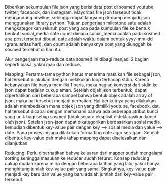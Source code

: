 Diberikan sekumpulan file json yang berisi data post di sosmed youtube, twitter, facebook, dan instagram.
Mayoritas file json tersebut tidak mengandung newline, sehingga dapat langsung di-dump menjadi json menggunakan library python.
Tujuan pengerjaan milestone satu adalah mengkategorikan seluruh post yang ada pada kumpulan file ke bentuk berikut:
      social_media  date  count
  dimana social_media adalah pada sosmed apa post tersebut dibuat, date adalah waktu dalam bentuk yyyy-mm-dd (granularitas hari), dan count adalah banyaknya post yang diunggah ke sosmed tersebut di hari itu.
  
Alur pengerjaan map-reduce data sosmed ini dibagi menjadi 2 bagian seperti biasa, yakni map dan reduce.

Mapping:
  Pertama-tama python harus menerima masukan file sebagai json, hal tersebut dilakukan dengan melakukan loop terhadap stdin. 
  Karena kebanyakan file hanya memiliki 1 baris, maka bagian konversi dari stdin ke json dapat berjalan cukup aman.
  Setelah objek json terbentuk, dapat diperhatikan dari beberapa sampel bahwa bentuk objek adalah array of json, maka hal tersebut menjadi perhatian.
  Hal berikutnya yang dilakukan adalah membedakan mana objek json yang dimiliki youtube, facebook, dst. hal tersebut dicapai dengan memahami bahwa ada beberapa atribut kunci yang unik bagi setiap sosmed (tidak secara eksplisit dideklarasikan kunci oleh json).
  Setelah json-json dapat dikategorikan berdasarkan sosial media, kemudian dibentuk key-value pair dengan key --> sosial media dan value --> date. Pada proses ini juga dilakukan formatting date agar seragam.
  Setelah dibentuk key-value pair maka tahap mapping dapat diselesaikan dan dilanjutkan 
  
Reducing:
  Perlu diperhatikan bahwa keluaran dari mapper sudah mengalami sorting sehingga masukan ke reducer sudah terurut.
  Konsep reducing cukup mudah karena mirip dengan beberapa latihan yang lalu, yakni hanya menghitung jumlah key-value pair yang sama.
  Singkatnya, key-value pair menjadi key baru dan value yang baru adalah jumlah dari key-value pair tersebut.
